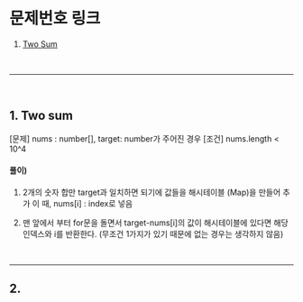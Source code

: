 # 문제번호 링크

1. [Two Sum](#1.-Two-sum)

<br />

---

<br />

## 1. Two sum

[문제] nums : number[], target: number가 주어진 경우
[조건] nums.length < 10^4

#### 풀이)

1. 2개의 숫자 합만 target과 일치하면 되기에 값들을 해시테이블 (Map)을 만들어 추가
   이 때, nums[i] : index로 넣음

2. 맨 앞에서 부터 for문을 돌면서 target-nums[i]의 값이 해시테이블에 있다면 해당 인덱스와 i를 반환한다.
   (무조건 1가지가 있기 때문에 없는 경우는 생각하지 않음)

<br />

---

## 2.
